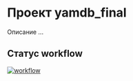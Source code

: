 # Проект yamdb_final
Описание ...

## Статус workflow
[![workflow](https://github.com/anxeity/yamdb_final/actions/workflows/yamdb_workflow.yml/badge.svg?branch=master)](https://github.com/anxeity/yamdb_final/actions/workflows/yamdb_workflow.yml)